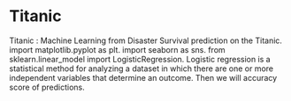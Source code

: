 # Titanic
Titanic :  Machine Learning from Disaster
Survival prediction on the Titanic.
import matplotlib.pyplot as plt.
import seaborn as sns.
from sklearn.linear_model import LogisticRegression.
Logistic regression is a statistical method for analyzing a dataset in which there are one or more independent variables that determine an outcome.
Then we will accuracy score of predictions.
